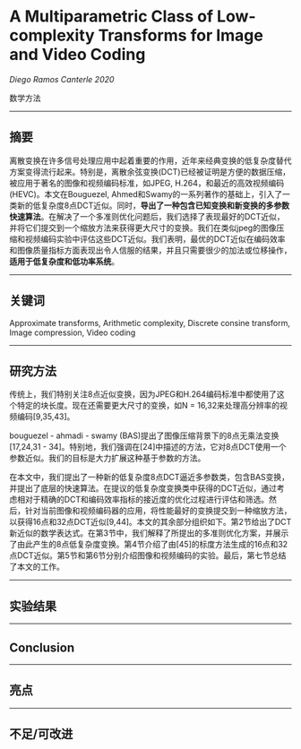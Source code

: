 # A Multiparametric Class of Low-complexity Transforms for Image and Video Coding

*Diego Ramos Canterle 2020*  

数学方法  

---
## 摘要
离散变换在许多信号处理应用中起着重要的作用，近年来经典变换的低复杂度替代方案变得流行起来。特别是，离散余弦变换(DCT)已经被证明是方便的数据压缩，被应用于著名的图像和视频编码标准，如JPEG, H.264，和最近的高效视频编码(HEVC)。本文在Bouguezel, Ahmed和Swamy的一系列著作的基础上，引入了一类新的低复杂度8点DCT近似。同时，**导出了一种包含已知变换和新变换的多参数快速算法**。在解决了一个多准则优化问题后，我们选择了表现最好的DCT近似，并将它们提交到一个缩放方法来获得更大尺寸的变换。我们在类似jpeg的图像压缩和视频编码实验中评估这些DCT近似。我们表明，最优的DCT近似在编码效率和图像质量指标方面表现出令人信服的结果，并且只需要很少的加法或位移操作，**适用于低复杂度和低功率系统**。  

---
## 关键词
Approximate transforms, Arithmetic complexity, Discrete consine transform, Image compression, Video coding  


---
## 研究方法
传统上，我们特别关注8点近似变换，因为JPEG和H.264编码标准中都使用了这个特定的块长度。现在还需要更大尺寸的变换，如N = 16,32来处理高分辨率的视频编码[9,35,43]。  

bouguezel - ahmadi - swamy (BAS)提出了图像压缩背景下的8点无乘法变换[17,24,31 - 34]。特别地，我们强调在[24]中描述的方法，它对8点DCT使用一个参数近似。我们的目标是大力扩展这种基于参数的方法。  

在本文中，我们提出了一种新的低复杂度8点DCT逼近多参数类，包含BAS变换，并提出了底层的快速算法。在提议的低复杂度变换类中获得的DCT近似，通过考虑相对于精确的DCT和编码效率指标的接近度的优化过程进行评估和筛选。然后，针对当前图像和视频编码器的应用，将性能最好的变换提交到一种缩放方法，以获得16点和32点DCT近似[9,44]。本文的其余部分组织如下。第2节给出了DCT新近似的数学表达式。在第3节中，我们解释了所提出的多准则优化方案，并展示了由此产生的8点低复杂度变换。第4节介绍了由[45]的标度方法生成的16点和32点DCT近似。第5节和第6节分别介绍图像和视频编码的实验。最后，第七节总结了本文的工作。  




---
## 实验结果

---
## Conclusion

---
## 亮点

---
## 不足/可改进
